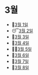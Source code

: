 # 3월

- 🥃[3월 1일](3.1.md)
- 😴[3월 2일](3.2.md)
- 🦢[3월 3일](3.3.md)
- 🦉[3월 4일](3.4.md)
- 👨‍🦱[3월 5일](3.5.md)
- 💅[3월 6일](3.6.md)
- 👲[3월 7일](3.7.md)
- 👛[3월 8일](3.8.md)
